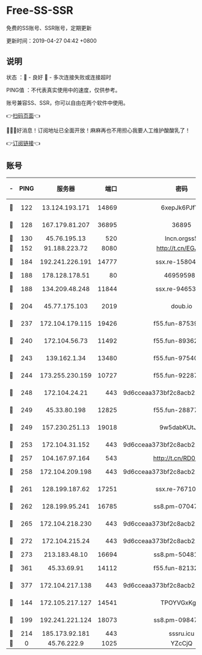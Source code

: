 # Free-SS-SSR

免费的SS账号、SSR账号，定期更新

更新时间：2019-04-27 04:42 +0800

## 说明

状态     ：🙂 - 良好 🙁 - 多次连接失败或连接超时

PING值   ：不代表真实使用中的速度，仅供参考。

账号兼容SS、SSR，你可以自由在两个软件中使用。

👉[扫码页面](https://liesauer.github.io/Free-SS-SSR/)👈

🎉🎉🎉好消息！订阅地址已全面开放！麻麻再也不用担心我要人工维护酸酸乳了！

👉[订阅链接](https://www.liesauer.net/yogurt/subscribe?ACCESS_TOKEN=DAYxR3mMaZAsaqUb)👈

## 账号

|-|PING|服务器|端口|密码|加密方式|区域|
|:----:|:----:|:-----:|-----:|:----:|:----:|:----:|
|🙂|122|13.124.193.171|14869|6xepJk6PJfYz|aes-256-cfb|KR|
|🙂|128|167.179.81.207|36895|36895|aes-256-cfb|JP|
|🙂|130|45.76.195.13|520|lncn.orgss5|rc4|JP|
|🙂|152|91.188.223.72|8080|http://t.cn/EGJIyrl|rc4-md5|RU|
|🙂|184|192.241.226.191|14777|ssx.re-15804157|aes-256-cfb|US|
|🙂|188|178.128.178.51|80|469595985|chacha20|US|
|🙂|188|134.209.48.248|11844|ssx.re-94653207|aes-256-cfb|US|
|🙂|204|45.77.175.103|2019|doub.io|aes-128-ctr|SG|
|🙂|237|172.104.179.115|19426|f55.fun-87539428|aes-256-cfb|SG|
|🙂|240|172.104.56.73|11492|f55.fun-89362117|aes-256-cfb|SG|
|🙂|243|139.162.1.34|13480|f55.fun-97540163|aes-256-cfb|SG|
|🙂|244|173.255.230.159|10727|f55.fun-92287038|aes-256-cfb|US|
|🙂|248|172.104.24.21|443|9d6cceaa373bf2c8acb22e60b6a58be6|aes-256-cfb|US|
|🙂|249|45.33.80.198|12825|f55.fun-28877106|aes-256-cfb|US|
|🙂|249|157.230.251.13|19018|9w5dabKUtJTa|aes-256-cfb|SG|
|🙂|253|172.104.31.152|443|9d6cceaa373bf2c8acb22e60b6a58be6|aes-256-cfb|US|
|🙂|257|104.167.97.164|543|http://t.cn/RD0D7sx|rc4-md5|CA|
|🙂|258|172.104.209.198|443|9d6cceaa373bf2c8acb22e60b6a58be6|aes-256-cfb|US|
|🙂|261|128.199.187.62|17251|ssx.re-76710195|aes-256-cfb|SG|
|🙂|262|128.199.95.241|16785|ss8.pm-07047085|aes-256-cfb|SG|
|🙂|265|172.104.218.230|443|9d6cceaa373bf2c8acb22e60b6a58be6|aes-256-cfb|US|
|🙂|272|172.104.215.24|443|9d6cceaa373bf2c8acb22e60b6a58be6|aes-256-cfb|US|
|🙂|273|213.183.48.10|16694|ss8.pm-50481530|rc4-md5|RU|
|🙂|361|45.33.69.91|14112|f55.fun-82132228|aes-256-cfb|US|
|🙂|377|172.104.217.138|443|9d6cceaa373bf2c8acb22e60b6a58be6|aes-256-cfb|US|
|🙂|144|172.105.217.127|14541|TPOYVGxKglpi|aes-256-cfb|JP|
|🙂|199|192.241.221.124|18073|ss8.pm-09847750|aes-256-cfb|US|
|🙂|214|185.173.92.181|443|sssru.icu|rc4-md5|RU|
|🙁|0|45.76.222.9|1025|YZcCjQ|rc4-md5|JP|
